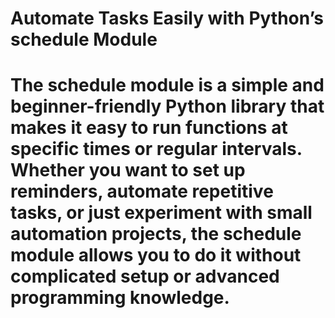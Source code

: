 # Automate Tasks Easily with Python’s schedule Module

# The schedule module is a simple and beginner-friendly Python library that makes it easy to run functions at specific times or regular intervals. Whether you want to set up reminders, automate repetitive tasks, or just experiment with small automation projects, the schedule module allows you to do it without complicated setup or advanced programming knowledge.
